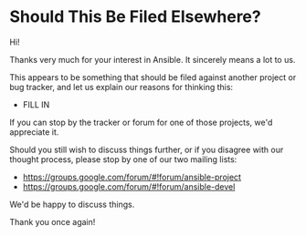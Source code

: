 Should This Be Filed Elsewhere?
===============================

Hi!

Thanks very much for your interest in Ansible.  It sincerely means a lot to us. 

This appears to be something that should be filed against another project or bug tracker, and let us explain our reasons for thinking this:

   * FILL IN

If you can stop by the tracker or forum for one of those projects, we'd appreciate it.  

Should you still wish to discuss things further, or if you disagree with our thought process, please stop by one of our two mailing lists:

  * https://groups.google.com/forum/#!forum/ansible-project
  * https://groups.google.com/forum/#!forum/ansible-devel

We'd be happy to discuss things.

Thank you once again!


